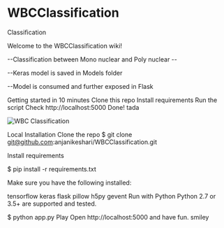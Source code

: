 # WBCClassification
Classification


Welcome to the WBCClassification wiki!

--Classification between Mono nuclear and Poly nuclear --

--Keras model is saved in Models folder

--Model is consumed and further exposed in Flask

Getting started in 10 minutes
Clone this repo
Install requirements
Run the script
Check http://localhost:5000
Done! tada

![WBC Classification](https://cdn-images-1.medium.com/max/1600/1*gDgUkGMue2zMQ163wRPY1A.png)

Local Installation
Clone the repo
$ git clone git@github.com:anjanikeshari/WBCClassification.git

Install requirements

$ pip install -r requirements.txt

Make sure you have the following installed:

tensorflow
keras
flask
pillow
h5py
gevent
Run with Python
Python 2.7 or 3.5+ are supported and tested.

$ python app.py
Play
Open http://localhost:5000 and have fun. smiley
